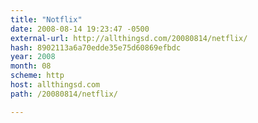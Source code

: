 ```yaml
---
title: "Notflix"
date: 2008-08-14 19:23:47 -0500
external-url: http://allthingsd.com/20080814/netflix/
hash: 8902113a6a70edde35e75d60869efbdc
year: 2008
month: 08
scheme: http
host: allthingsd.com
path: /20080814/netflix/

---
```



